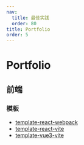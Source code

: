 ```yaml
---
nav:
  title: 最佳实践
  order: 80
title: Portfolio
order: 5
---
```


# Portfolio

## 前端

### 模板

- [template-react-webpack](https://github.com/weisuoke/template-react-webpack)
- [template-react-vite](https://github.com/weisuoke/template-react-vite)
- [template-vue3-vite](https://github.com/weisuoke/template-vue3-vite)
